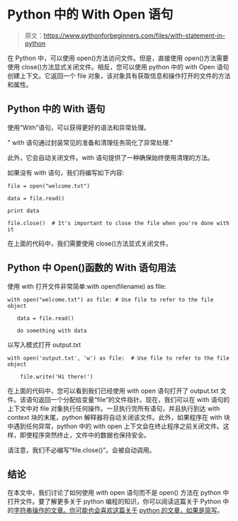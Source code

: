 # Python 中的 With Open 语句

> 原文：<https://www.pythonforbeginners.com/files/with-statement-in-python>

在 Python 中，可以使用 open()方法访问文件。但是，直接使用 open()方法需要使用 close()方法显式关闭文件。相反，您可以使用 python 中的 with Open 语句创建上下文。它返回一个 file 对象，该对象具有获取信息和操作打开的文件的方法和属性。

## Python 中的 With 语句

使用“With”语句，可以获得更好的语法和异常处理。

" with 语句通过封装常见的准备和清理任务简化了异常处理."

此外，它会自动关闭文件。with 语句提供了一种确保始终使用清理的方法。

如果没有 with 语句，我们将编写如下内容:

```
file = open("welcome.txt")

data = file.read()

print data

file.close()  # It's important to close the file when you're done with it 
```

在上面的代码中，我们需要使用 close()方法显式关闭文件。

## Python 中 Open()函数的 With 语句用法

使用 with 打开文件非常简单:with open(filename) as file:

```
with open("welcome.txt") as file: # Use file to refer to the file object

   data = file.read()

   do something with data 
```

以写入模式打开 output.txt

```
with open('output.txt', 'w') as file:  # Use file to refer to the file object

    file.write('Hi there!') 
```

在上面的代码中，您可以看到我们已经使用 with open 语句打开了 output.txt 文件。该语句返回一个分配给变量“file”的文件指针。现在，我们可以在 with 语句的上下文中对 file 对象执行任何操作。一旦执行完所有语句，并且执行到达 with context 块的末尾，python 解释器将自动关闭该文件。此外，如果程序在 with 块中遇到任何异常，python 中的 with open 上下文会在终止程序之前关闭文件。这样，即使程序突然终止，文件中的数据也保持安全。

请注意，我们不必编写“file.close()”。会被自动调用。

## 结论

在本文中，我们讨论了如何使用 with open 语句而不是 open()
方法在 python 中打开文件。要了解更多关于 python 编程的知识，你可以阅读这篇关于 Python 中的[字符串操作的文章。你可能也会喜欢这篇关于](https://www.pythonforbeginners.com/basics/string-manipulation-in-python) [python 的文章，如果是简写](https://avidpython.com/python-basics/python_if_else_shorthand/)。